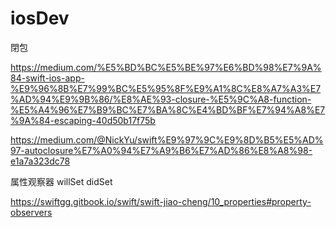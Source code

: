 # iosDev

閉包

https://medium.com/%E5%BD%BC%E5%BE%97%E6%BD%98%E7%9A%84-swift-ios-app-%E9%96%8B%E7%99%BC%E5%95%8F%E9%A1%8C%E8%A7%A3%E7%AD%94%E9%9B%86/%E8%AE%93-closure-%E5%9C%A8-function-%E5%A4%96%E7%B9%BC%E7%BA%8C%E4%BD%BF%E7%94%A8%E7%9A%84-escaping-40d50b17f75b

https://medium.com/@NickYu/swift%E9%97%9C%E9%8D%B5%E5%AD%97-autoclosure%E7%A0%94%E7%A9%B6%E7%AD%86%E8%A8%98-e1a7a323dc78

属性观察器 willSet didSet

https://swiftgg.gitbook.io/swift/swift-jiao-cheng/10_properties#property-observers
